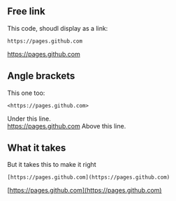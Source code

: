 
## Free link
This code, shoudl display as a link:
```
https://pages.github.com
```

https://pages.github.com

## Angle brackets
This one too:
```
<https://pages.github.com>
```

Under this line.  
<https://pages.github.com>
Above this line.  

## What it takes
But it takes this to make it right
```
[https://pages.github.com](https://pages.github.com)
```

[https://pages.github.com](https://pages.github.com)
